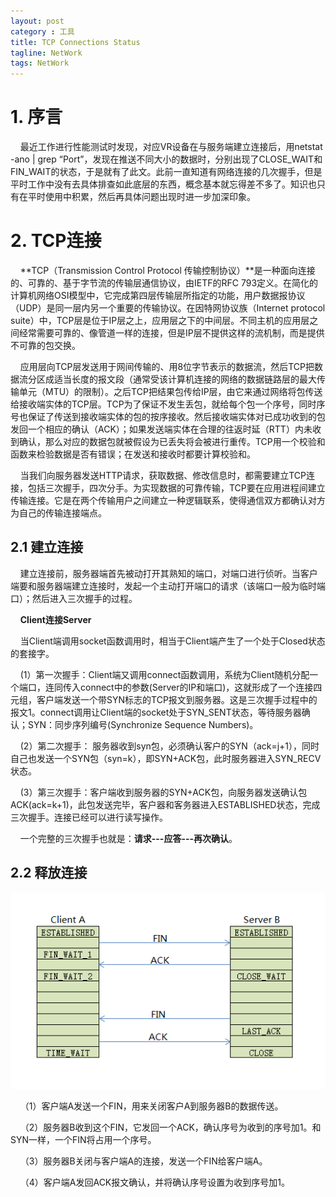 ```yaml
---
layout: post
category : 工具
title: TCP Connections Status
tagline: NetWork
tags: NetWork
---
```





# 1. 序言

&nbsp;&nbsp;&nbsp;&nbsp;最近工作进行性能测试时发现，对应VR设备在与服务端建立连接后，用netstat -ano | grep “Port”，发现在推送不同大小的数据时，分别出现了CLOSE_WAIT和FIN_WAIT的状态，于是就有了此文。此前一直知道有网络连接的几次握手，但是平时工作中没有去具体排查如此底层的东西，概念基本就忘得差不多了。知识也只有在平时使用中积累，然后再具体问题出现时进一步加深印象。

# 2. TCP连接
&nbsp;&nbsp;&nbsp;&nbsp;**TCP（Transmission Control Protocol 传输控制协议）**是一种面向连接的、可靠的、基于字节流的传输层通信协议，由IETF的RFC 793定义。在简化的计算机网络OSI模型中，它完成第四层传输层所指定的功能，用户数据报协议（UDP）是同一层内另一个重要的传输协议。在因特网协议族（Internet protocol suite）中，TCP层是位于IP层之上，应用层之下的中间层。不同主机的应用层之间经常需要可靠的、像管道一样的连接，但是IP层不提供这样的流机制，而是提供不可靠的包交换。  

&nbsp;&nbsp;&nbsp;&nbsp;应用层向TCP层发送用于网间传输的、用8位字节表示的数据流，然后TCP把数据流分区成适当长度的报文段（通常受该计算机连接的网络的数据链路层的最大传输单元（MTU）的限制）。之后TCP把结果包传给IP层，由它来通过网络将包传送给接收端实体的TCP层。TCP为了保证不发生丢包，就给每个包一个序号，同时序号也保证了传送到接收端实体的包的按序接收。然后接收端实体对已成功收到的包发回一个相应的确认（ACK）；如果发送端实体在合理的往返时延（RTT）内未收到确认，那么对应的数据包就被假设为已丢失将会被进行重传。TCP用一个校验和函数来检验数据是否有错误；在发送和接收时都要计算校验和。  

&nbsp;&nbsp;&nbsp;&nbsp;当我们向服务器发送HTTP请求，获取数据、修改信息时，都需要建立TCP连接，包括三次握手，四次分手。为实现数据的可靠传输，TCP要在应用进程间建立传输连接。它是在两个传输用户之间建立一种逻辑联系，使得通信双方都确认对方为自己的传输连接端点。  

## 2.1 建立连接  
&nbsp;&nbsp;&nbsp;&nbsp;建立连接前，服务器端首先被动打开其熟知的端口，对端口进行侦听。当客户端要和服务器端建立连接时，发起一个主动打开端口的请求（该端口一般为临时端口）；然后进入三次握手的过程。  

&nbsp;&nbsp;&nbsp;&nbsp;**Client连接Server**  

&nbsp;&nbsp;&nbsp;&nbsp;当Client端调用socket函数调用时，相当于Client端产生了一个处于Closed状态的套接字。  

&nbsp;&nbsp;&nbsp;&nbsp;(1）第一次握手：Client端又调用connect函数调用，系统为Client随机分配一个端口，连同传入connect中的参数(Server的IP和端口)，这就形成了一个连接四元组，客户端发送一个带SYN标志的TCP报文到服务器。这是三次握手过程中的报文1。connect调用让Client端的socket处于SYN_SENT状态，等待服务器确认；SYN：同步序列编号(Synchronize Sequence Numbers)。  

&nbsp;&nbsp;&nbsp;&nbsp;(2）第二次握手： 服务器收到syn包，必须确认客户的SYN（ack=j+1），同时自己也发送一个SYN包（syn=k），即SYN+ACK包，此时服务器进入SYN_RECV状态。  

&nbsp;&nbsp;&nbsp;&nbsp;(3）第三次握手：客户端收到服务器的SYN+ACK包，向服务器发送确认包ACK(ack=k+1)，此包发送完毕，客户器和客务器进入ESTABLISHED状态，完成三次握手。连接已经可以进行读写操作。

&nbsp;&nbsp;&nbsp;&nbsp;一个完整的三次握手也就是：**请求---应答---再次确认**。  

## 2.2 释放连接  

![pic1](https://raw.githubusercontent.com/yaitza/yaitza.github.io/master/_posts/images/Tools/2017-10-16-TCPConnections-1.png)   

&nbsp;&nbsp;&nbsp;&nbsp;（1）客户端A发送一个FIN，用来关闭客户A到服务器B的数据传送。

&nbsp;&nbsp;&nbsp;&nbsp;（2）服务器B收到这个FIN，它发回一个ACK，确认序号为收到的序号加1。和SYN一样，一个FIN将占用一个序号。

&nbsp;&nbsp;&nbsp;&nbsp;（3）服务器B关闭与客户端A的连接，发送一个FIN给客户端A。

&nbsp;&nbsp;&nbsp;&nbsp;（4）客户端A发回ACK报文确认，并将确认序号设置为收到序号加1。

